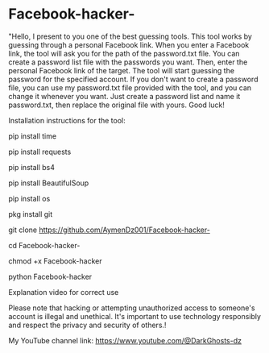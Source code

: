# Facebook-hacker-

"Hello, I present to you one of the best guessing tools. This tool works by guessing through a personal Facebook link. When you enter a Facebook link, the tool will ask you for the path of the password.txt file. You can create a password list file with the passwords you want. Then, enter the personal Facebook link of the target. The tool will start guessing the password for the specified account. If you don't want to create a password file, you can use my password.txt file provided with the tool, and you can change it whenever you want. Just create a password list and name it password.txt, then replace the original file with yours. Good luck!

Installation instructions for the tool: 

pip install time

pip install requests

pip install bs4 

pip install BeautifulSoup

pip install os

pkg install git 

git clone 
https://github.com/AymenDz001/Facebook-hacker-

cd Facebook-hacker-

chmod +x Facebook-hacker

python Facebook-hacker

Explanation video for correct use 
 
Please note that hacking or attempting unauthorized access to someone's account is illegal and unethical. It's important to use technology responsibly and respect the privacy and security of others.! 


My YouTube channel link:
https://www.youtube.com/@DarkGhosts-dz

